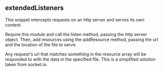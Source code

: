 extendedListeners
-----------------

This snippet intercepts requests on an http server and serves its own content.

Require this module and call the listen method, passing the http server object. Then, add resources using the addResource method, passing the url and the location of the file to serve.

Any request's url that matches something in the resource array will be responded to with the data in the specified file. This is a simplified solution taken from socket.io.